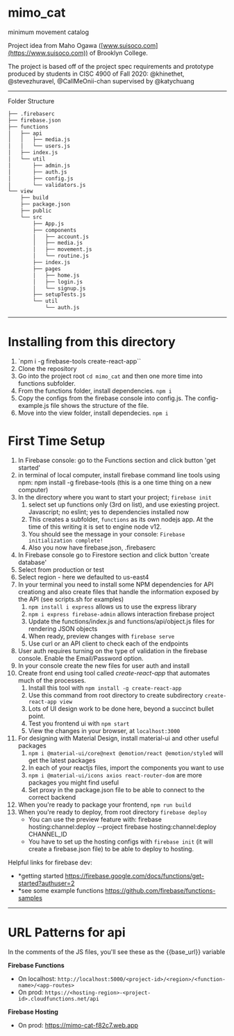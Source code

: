 # mimo_cat
minimum movement catalog

Project idea from Maho Ogawa ([www.suisoco.com](https://www.suisoco.com)) of Brooklyn College.

The project is based off of the project spec requirements and prototype produced by students in CISC 4900 of Fall 2020: @khinethet, @stevezhuravel, @CallMeOnii-chan supervised by @katychuang

---

Folder Structure

```sh
├── .firebaserc
├── firebase.json
├── functions
│   ├── api
│   │   ├── media.js
│   │   └── users.js
│   ├── index.js
│   └── util
│       ├── admin.js
│       ├── auth.js
│       ├── config.js
│       └── validators.js
└── view
    ├── build
    ├── package.json
    ├── public
    └── src
        ├── App.js
        ├── components
        │   ├── account.js
        │   ├── media.js
        │   ├── movement.js
        │   └── routine.js
        ├── index.js
        ├── pages
        │   ├── home.js
        │   ├── login.js
        │   └── signup.js
        ├── setupTests.js
        └── util
            └── auth.js
```

---

# Installing from this directory

1. `npm i -g firebase-tools create-react-app``
2. Clone the repository
3. Go into the project root `cd mimo_cat` and then one more time into functions subfolder.
4. From the functions folder, install dependencies. `npm i`
5. Copy the configs from the firebase console into config.js. The config-example.js file shows the structure of the file.
6. Move into the view folder, install dependecies. `npm i`


# First Time Setup

1. In Firebase console: go to the Functions section and click button 'get started'
2. in terminal of local computer, install firebase command line tools using npm: npm install -g firebase-tools (this is a one time thing on a new computer)
3. In the directory where you want to start your project; `firebase init`
    1. select set up functions only (3rd on list), and use exiesting project. Javascript; no eslint; yes to dependencies installed now
    2. This creates a subfolder, `functions` as its own nodejs app. At the time of this writing it is set to engine node v12.
    3. You should see the message in your console: `Firebase initialization complete!`
    4. Also you now have firebase.json, .firebaserc
4. In Firebase console go to Firestore section and click button 'create database'
  1. Select from production or test
  2. Select region - here we defaulted to us-east4
5. In your terminal you need to install some NPM dependencies for API creationg and also create files that handle the information exposed by the API (see scripts.sh for examples)
    1. `npm install i express` allows us to use the express library
    2. `npm i express firebase-admin` allows interaction firebase project
    3. Update the functions/index.js and functions/api/object.js files for rendering JSON objects
    4. When ready, preview changes with `firebase serve`
    5. Use curl or an API client to check each of the endpoints
6. User auth requires turning on the type of validation in the firebase console. Enable the Email/Password option.
7. In your console create the new files for user auth and install
8. Create front end using tool called *create-react-app* that automates much of the processes.
    1. Install this tool with `npm install -g create-react-app`
    2. Use this command from root directory to create subdirectory `create-react-app view`
    3. Lots of UI design work to be done here, beyond a succinct bullet point.
    4. Test you frontend ui with `npm start`
    5. View the changes in your browser, at `localhost:3000`
9. For designing with Material Design, install material-ui and other useful packages
    1. `npm i @material-ui/core@next @emotion/react @emotion/styled` will get the latest packages
    2. In each of your reactjs files, import the components you want to use
    3. `npm i @material-ui/icons axios react-router-dom` are more packages you might find useful
    4. Set proxy in the package.json file to be able to connect to the correct backend
9. When you're ready to package your frontend, `npm run build`
10. When you're ready to deploy, from root directory `firebase deploy`
    * You can use the preview feature with:  firebase hosting:channel:deploy <nickname> --project <project-id>
    firebase hosting:channel:deploy CHANNEL_ID
    * You have to set up the hosting configs with `firebase init` (it will create a firebase.json file) to be able to deploy to hosting.

Helpful links for firebase dev:
* *getting started https://firebase.google.com/docs/functions/get-started?authuser=2
* *see some example functions https://github.com/firebase/functions-samples

---

# URL Patterns for api

In the comments of the JS files, you'll see these as the {{base_url}} variable

**Firebase Functions**

* On localhost: `http://localhost:5000/<project-id>/<region>/<function-name>/<app-routes>`
* On prod: `https://<hosting-region>-<project-id>.cloudfunctions.net/api`

**Firebase Hosting**

* On prod: https://mimo-cat-f82c7.web.app
